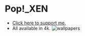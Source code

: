 # Pop!_XEN
* [Click here to support me.](https://www.paypal.com/donate/?hosted_button_id=BXNTN9TCHD6XW)
* All available in 4k.
![wallpapers](https://preview.redd.it/6ig66e9s6nk81.png?width=3840&format=png&auto=webp&s=c3caff473443c42d3d1035477695ecd341e620d8)
